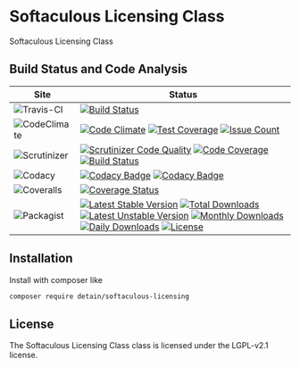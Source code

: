 # Softaculous Licensing Class

Softaculous Licensing Class

## Build Status and Code Analysis

Site          | Status
--------------|---------------------------
![Travis-CI](http://i.is.cc/storage/GYd75qN.png "Travis-CI")     | [![Build Status](https://travis-ci.org/detain/softaculous-licensing.svg?branch=master)](https://travis-ci.org/detain/softaculous-licensing)
![CodeClimate](http://i.is.cc/storage/GYlageh.png "CodeClimate")  | [![Code Climate](https://codeclimate.com/github/detain/softaculous-licensing/badges/gpa.svg)](https://codeclimate.com/github/detain/softaculous-licensing) [![Test Coverage](https://codeclimate.com/github/detain/softaculous-licensing/badges/coverage.svg)](https://codeclimate.com/github/detain/softaculous-licensing/coverage) [![Issue Count](https://codeclimate.com/github/detain/softaculous-licensing/badges/issue_count.svg)](https://codeclimate.com/github/detain/softaculous-licensing)
![Scrutinizer](http://i.is.cc/storage/GYeUnux.png "Scrutinizer")   | [![Scrutinizer Code Quality](https://scrutinizer-ci.com/g/myadmin-plugins/softaculous-licensing/badges/quality-score.png?b=master)](https://scrutinizer-ci.com/g/myadmin-plugins/softaculous-licensing/?branch=master) [![Code Coverage](https://scrutinizer-ci.com/g/myadmin-plugins/softaculous-licensing/badges/coverage.png?b=master)](https://scrutinizer-ci.com/g/myadmin-plugins/softaculous-licensing/?branch=master) [![Build Status](https://scrutinizer-ci.com/g/myadmin-plugins/softaculous-licensing/badges/build.png?b=master)](https://scrutinizer-ci.com/g/myadmin-plugins/softaculous-licensing/build-status/master)
![Codacy](http://i.is.cc/storage/GYi66Cx.png "Codacy")        | [![Codacy Badge](https://api.codacy.com/project/badge/Grade/226251fc068f4fd5b4b4ef9a40011d06)](https://www.codacy.com/app/detain/softaculous-licensing) [![Codacy Badge](https://api.codacy.com/project/badge/Coverage/25fa74eb74c947bf969602fcfe87e349)](https://www.codacy.com/app/detain/softaculous-licensing?utm_source=github.com&utm_medium=referral&utm_content=detain/softaculous-licensing&utm_campaign=Badge_Coverage)
![Coveralls](http://i.is.cc/storage/GYjNSim.png "Coveralls")    | [![Coverage Status](https://coveralls.io/repos/github/detain/db_abstraction/badge.svg?branch=master)](https://coveralls.io/github/detain/softaculous-licensing?branch=master)
![Packagist](http://i.is.cc/storage/GYacBEX.png "Packagist")     | [![Latest Stable Version](https://poser.pugx.org/detain/softaculous-licensing/version)](https://packagist.org/packages/detain/softaculous-licensing) [![Total Downloads](https://poser.pugx.org/detain/softaculous-licensing/downloads)](https://packagist.org/packages/detain/softaculous-licensing) [![Latest Unstable Version](https://poser.pugx.org/detain/softaculous-licensing/v/unstable)](//packagist.org/packages/detain/softaculous-licensing) [![Monthly Downloads](https://poser.pugx.org/detain/softaculous-licensing/d/monthly)](https://packagist.org/packages/detain/softaculous-licensing) [![Daily Downloads](https://poser.pugx.org/detain/softaculous-licensing/d/daily)](https://packagist.org/packages/detain/softaculous-licensing) [![License](https://poser.pugx.org/detain/softaculous-licensing/license)](https://packagist.org/packages/detain/softaculous-licensing)


## Installation

Install with composer like

```sh
composer require detain/softaculous-licensing
```

## License

The Softaculous Licensing Class class is licensed under the LGPL-v2.1 license.

